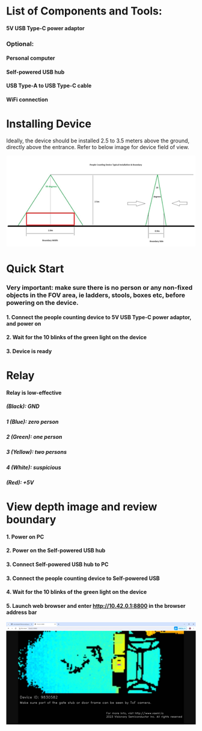 # List of Components and Tools:

#### 5V USB Type-C power adaptor

### Optional:

#### Personal computer
#### Self-powered USB hub
#### USB Type-A to USB Type-C cable
#### WiFi connection

# Installing Device

Ideally, the device should be installed 2.5 to 3.5 meters above the ground, directly above the entrance. Refer to below image for device field of view.

![Web UI](install.png)

# Quick Start

### Very important: make sure there is no person or any non-fixed objects in the FOV area, ie ladders, stools, boxes etc, before powering on the device.

#### 1. Connect the people counting device to 5V USB Type-C power adaptor, and power on
#### 2. Wait for the 10 blinks of the green light on the device
#### 3. Device is ready

# Relay

#### Relay is low-effective

#####   (Black):  GND

##### 1 (Blue):   zero person
##### 2 (Green):  one person
##### 3 (Yellow): two persons
##### 4 (White):  suspicious

#####   (Red):    +5V

# View depth image and review boundary

#### 1. Power on PC
#### 2. Power on the Self-powered USB hub
#### 3. Connect Self-powered USB hub to PC
#### 3. Connect the people counting device to Self-powered USB
#### 4. Wait for the 10 blinks of the green light on the device
#### 5. Launch web browser and enter http://10.42.0.1:8800 in the browser address bar

![Web UI](view.png)
